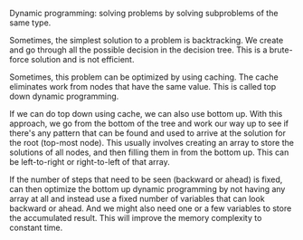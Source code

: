 Dynamic programming: solving problems by solving subproblems of the same type.

Sometimes, the simplest solution to a problem is backtracking.
We create and go through all the possible decision in the decision tree.
This is a brute-force solution and is not efficient.

Sometimes, this problem can be optimized by using caching.
The cache eliminates work from nodes that have the same value.
This is called top down dynamic programming.

If we can do top down using cache, we can also use bottom up.
With this approach, we go from the bottom of the tree and work our way up
to see if there's any pattern that can be found and used
to arrive at the solution for the root (top-most node).
This usually involves creating an array to store the solutions of all nodes,
and then filling them in from the bottom up.
This can be left-to-right or right-to-left of that array.

If the number of steps that need to be seen (backward or ahead) is fixed,
can then optimize the bottom up dynamic programming by not having any array at all
and instead use a fixed number of variables that can look backward or ahead.
And we might also need one or a few variables to store the accumulated result.
This will improve the memory complexity to constant time.